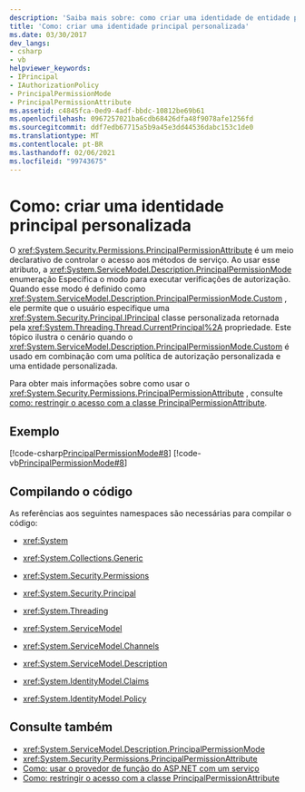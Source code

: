 ```yaml
---
description: 'Saiba mais sobre: como criar uma identidade de entidade personalizada'
title: 'Como: criar uma identidade principal personalizada'
ms.date: 03/30/2017
dev_langs:
- csharp
- vb
helpviewer_keywords:
- IPrincipal
- IAuthorizationPolicy
- PrincipalPermissionMode
- PrincipalPermissionAttribute
ms.assetid: c4845fca-0ed9-4adf-bbdc-10812be69b61
ms.openlocfilehash: 0967257021ba6cdb68426dfa48f9078afe1256fd
ms.sourcegitcommit: ddf7edb67715a5b9a45e3dd44536dabc153c1de0
ms.translationtype: MT
ms.contentlocale: pt-BR
ms.lasthandoff: 02/06/2021
ms.locfileid: "99743675"
---
```

# <a name="how-to-create-a-custom-principal-identity"></a>Como: criar uma identidade principal personalizada

O <xref:System.Security.Permissions.PrincipalPermissionAttribute> é um meio declarativo de controlar o acesso aos métodos de serviço. Ao usar esse atributo, a <xref:System.ServiceModel.Description.PrincipalPermissionMode> enumeração Especifica o modo para executar verificações de autorização. Quando esse modo é definido como <xref:System.ServiceModel.Description.PrincipalPermissionMode.Custom> , ele permite que o usuário especifique uma <xref:System.Security.Principal.IPrincipal> classe personalizada retornada pela <xref:System.Threading.Thread.CurrentPrincipal%2A> propriedade. Este tópico ilustra o cenário quando o <xref:System.ServiceModel.Description.PrincipalPermissionMode.Custom> é usado em combinação com uma política de autorização personalizada e uma entidade personalizada.  
  
 Para obter mais informações sobre como usar o <xref:System.Security.Permissions.PrincipalPermissionAttribute> , consulte [como: restringir o acesso com a classe PrincipalPermissionAttribute](../how-to-restrict-access-with-the-principalpermissionattribute-class.md).  
  
## <a name="example"></a>Exemplo  

 [!code-csharp[PrincipalPermissionMode#8](../../../../samples/snippets/csharp/VS_Snippets_CFX/principalpermissionmode/cs/source.cs#8)]
 [!code-vb[PrincipalPermissionMode#8](../../../../samples/snippets/visualbasic/VS_Snippets_CFX/principalpermissionmode/vb/source.vb#8)]  
  
## <a name="compiling-the-code"></a>Compilando o código  

 As referências aos seguintes namespaces são necessárias para compilar o código:  
  
- <xref:System>  
  
- <xref:System.Collections.Generic>  
  
- <xref:System.Security.Permissions>  
  
- <xref:System.Security.Principal>  
  
- <xref:System.Threading>  
  
- <xref:System.ServiceModel>  
  
- <xref:System.ServiceModel.Channels>  
  
- <xref:System.ServiceModel.Description>  
  
- <xref:System.IdentityModel.Claims>  
  
- <xref:System.IdentityModel.Policy>  
  
## <a name="see-also"></a>Consulte também

- <xref:System.ServiceModel.Description.PrincipalPermissionMode>
- <xref:System.Security.Permissions.PrincipalPermissionAttribute>
- [Como: usar o provedor de função do ASP.NET com um serviço](../feature-details/how-to-use-the-aspnet-role-provider-with-a-service.md)
- [Como: restringir o acesso com a classe PrincipalPermissionAttribute](../how-to-restrict-access-with-the-principalpermissionattribute-class.md)
